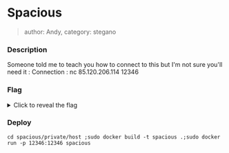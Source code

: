 # Spacious
> author: Andy, category: stegano

### Description

Someone told me to teach you how to connect to this but I'm not sure you'll need it :
Connection : nc 85.120.206.114 12346
### Flag

<details>
  <summary>Click to reveal the flag</summary>
            HCamp{quite_spacious_innit}
</details>

### Deploy

```
cd spacious/private/host ;sudo docker build -t spacious .;sudo docker run -p 12346:12346 spacious
```
